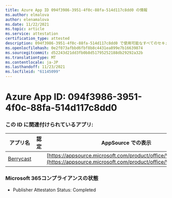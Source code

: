 ```yaml
---
title: Azure App ID 094f3986-3951-4f0c-88fa-514d117c8dd0 の情報
ms.author: elmalova
author: elenamalova
ms.date: 11/22/2021
ms.topic: article
ms.service: attestation
certification_type: attested
description: 094f3986-3951-4f0c-88fa-514d117c8dd0 で使用可能なすべてのセキュリティおよびコンプライアンス情報。
ms.openlocfilehash: 0e2f073afbbd6fbf8b8c4431ea899e7b16639874
ms.sourcegitcommit: d52243d21dd3fb0b8d51795252188db29292a32b
ms.translationtype: MT
ms.contentlocale: ja-JP
ms.lasthandoff: 11/23/2021
ms.locfileid: "61145099"
---
```

# <a name="azure-app-id-094f3986-3951-4f0c-88fa-514d117c8dd0"></a>Azure App ID: 094f3986-3951-4f0c-88fa-514d117c8dd0


### <a name="apps-associated-with-this-id"></a>この ID に関連付けられているアプリ:
| **アプリ名** | **認定** | **AppSource での表示** |
|--------------|---------------|-----------------------|
| [Berrycast](https://docs.microsoft.com/microsoft-365-app-certification/forward/WA200002798) |  | [https://appsource.microsoft.com/product/office/WA200002798](https://appsource.microsoft.com/product/office/WA200002798) |

### <a name="microsoft-365-app-compliance-status"></a>Microsoft 365コンプライアンスの状態
- Publisher Attestaton Status: Completed

